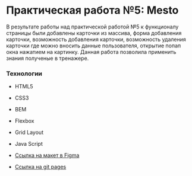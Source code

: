 # Практическая работа №5: Mesto

В результате работы над практической работой №5 к функционалу страницы
были добавлены карточки из массива, форма добавления карточки, возможность добавления карточки, 
возможность удаления карточки где можно вносить данные пользователя, открытие попап окна нажатием на картинку. 
Данная работа позволила применить знания полученые в тренажере.


### Технологии
* HTML5
* CSS3
* BEM
* Flexbox
* Grid Layout
* Java Script

* [Ссылка на макет в Figma](https://www.figma.com/file/2cn9N9jSkmxD84oJik7xL7/JavaScript.-Sprint-4?node-id=0%3A1)

* [Ссылка на git pages](https://wizzyjj.github.io/mesto/)

